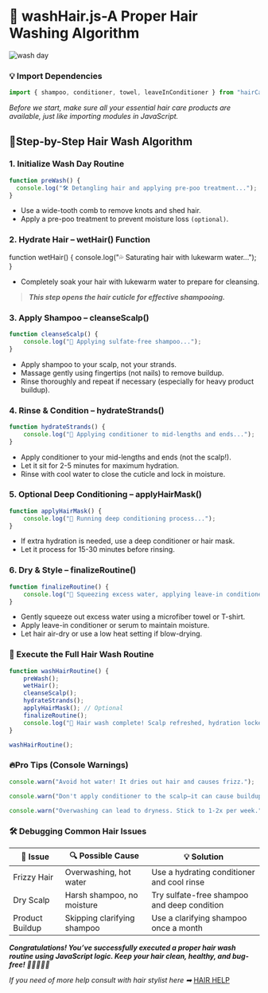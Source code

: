 # **🧴 washHair.js-A Proper Hair Washing Algorithm**
![wash day](https://media.istockphoto.com/id/175411403/photo/her-hair-product-gets-the-job-done-everytime-haircare.webp?a=1&b=1&s=612x612&w=0&k=20&c=BT46cHZUueGo1R43DIQSy8lSAfcaOcumiQIA9P4NG60=)

### 💡 Import Dependencies
```javascript
import { shampoo, conditioner, towel, leaveInConditioner } from "hairCareKit";
```
*Before we start, make sure all your essential hair care products are available, just like importing modules in JavaScript.*

 ## 🔧Step-by-Step Hair Wash Algorithm

  ### 1. Initialize Wash Day Routine
  
  ```javascript 
  function preWash() {
    console.log("🛠️ Detangling hair and applying pre-poo treatment...");
}
```

+ Use a wide-tooth comb to remove knots and shed hair.
+ Apply a pre-poo treatment to prevent moisture loss `(optional)`.

### 2. Hydrate Hair – wetHair() Function

function wetHair() {
    console.log("💦 Saturating hair with lukewarm water...");
}


+ Completely soak your hair with lukewarm water to prepare for cleansing.
> ***This step opens the hair cuticle for effective shampooing.***


 ### 3. Apply Shampoo – cleanseScalp()

```javascript
function cleanseScalp() {
    console.log("🧴 Applying sulfate-free shampoo...");
}
```

+ Apply shampoo to your scalp, not your strands.
+ Massage gently using fingertips (not nails) to remove buildup.
+ Rinse thoroughly and repeat if necessary (especially for heavy product buildup).

### 4. Rinse & Condition – hydrateStrands()

```javascript
function hydrateStrands() {
    console.log("🫧 Applying conditioner to mid-lengths and ends...");
}
```
+ Apply conditioner to your mid-lengths and ends (not the scalp!).
+ Let it sit for 2-5 minutes for maximum hydration.
+ Rinse with cool water to close the cuticle and lock in moisture.

### 5. Optional Deep Conditioning – applyHairMask()

```javascript
function applyHairMask() {
    console.log("🔬 Running deep conditioning process...");
}
```

+ If extra hydration is needed, use a deep conditioner or hair mask.
+ Let it process for 15-30 minutes before rinsing.

### 6. Dry & Style – finalizeRoutine()
```javascript
function finalizeRoutine() {
    console.log("📜 Squeezing excess water, applying leave-in conditioner...");
}
```

+ Gently squeeze out excess water using a microfiber towel or T-shirt.
+ Apply leave-in conditioner or serum to maintain moisture.
+ Let hair air-dry or use a low heat setting if blow-drying.



### 🚀 Execute the Full Hair Wash Routine

```javascript
function washHairRoutine() {
    preWash();
    wetHair();
    cleanseScalp();
    hydrateStrands();
    applyHairMask(); // Optional
    finalizeRoutine();
    console.log("🎉 Hair wash complete! Scalp refreshed, hydration locked.");
}

washHairRoutine();
```


### 🔥Pro Tips (Console Warnings)

```javascript
console.warn("Avoid hot water! It dries out hair and causes frizz.");

console.warn("Don't apply conditioner to the scalp—it can cause buildup.");

console.warn("Overwashing can lead to dryness. Stick to 1-2x per week.");
```

### 🛠️ Debugging Common Hair Issues

| 🛑 Issue | 🔍 Possible Cause | 💡 Solution |
|----------|-----------------|------------|
| Frizzy Hair | Overwashing, hot water | Use a hydrating conditioner and cool rinse |
| Dry Scalp | Harsh shampoo, no moisture | Try sulfate-free shampoo and deep condition |
| Product Buildup | Skipping clarifying shampoo | Use a clarifying shampoo once a month |



***Congratulations! You’ve successfully executed a proper hair wash routine using JavaScript logic. Keep your hair clean, healthy, and bug-free! 🚀💇🏾‍♀️✨***

*If you need of more help consult with hair stylist here ➡* [HAIR HELP](https://www.kieralynesehair.com/)

